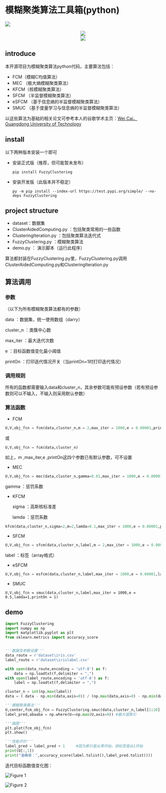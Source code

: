 # 模糊聚类算法工具箱(python)

![](https://www.python.org/static/community_logos/python-logo.png)

<div align="center"><img src="https://img.shields.io/badge/fuzzy clustering-模糊聚类-yellow"></img></div>

<div align="center"><img src="https://img.shields.io/badge/semi--supervised-半监督-red"></img></div>

## introduce

本开源项目为模糊聚类算法python代码，主要算法包括：

- FCM（模糊C均值算法）
- MEC （极大熵模糊聚类算法）
- KFCM（核模糊聚类算法）
- SFCM （半监督模糊聚类算法）
- eSFCM （基于信息熵的半监督模糊聚类算法）
- SMUC （基于度量学习与信息熵的半监督模糊聚类算法）



以这些算法为基础的相关论文可参考本人的谷歌学术主页：[Wei Cai，Guangdong University of Technology](https://scholar.google.com/citations?view_op=list_works&hl=zh-CN&user=pYX8lisAAAAJ)



## install

以下两种版本安装一个即可

- 安装正式版（推荐，但可能暂未发布）

  ```
  pip install FuzzyClustering
  ```

- 安装开发版（此版本并不稳定）

  ```
  py -m pip install --index-url https://test.pypi.org/simple/ --no-deps FuzzyClustering
  ```



## project structure

-  dataset：数据集
- ClusterAidedComputing.py ：包括聚类常用的一些函数
- ClusteringIteration.py ：包括聚类算法迭代式
- FuzzyClustering.py ：模糊聚类算法
- demo.py ： 演示脚本（运行此程序）



算法都封装在FuzzyClustering.py里，FuzzyClustering.py调用ClusterAidedComputing.py和ClusteringIteration.py



## 算法调用

### 参数

（以下为所有模糊聚类算法都有的参数）

data ：数据集，统一使用数组（darry）

cluster_n ：类簇中心数 

max_iter ：最大迭代次数

e ：目标函数值变化最小阈值

printOn ：打印迭代情况开关（当printOn=1时打印迭代情况）

### 调用规则

所有的函数都需要输入data和cluster_n，其余参数可能有预设参数（若有预设参数则可以不输入，不输入则采用默认参数）

### 算法函数

- FCM

```python
U,V,obj_fcn = fcm(data,cluster_n,m = 2,max_iter = 1000,e = 0.00001,printOn = 1)
```

或

```python
U,V,obj_fcn = fcm(data,cluster_n)
```

如上，m ,max_iter,e ,printOn这四个参数已有默认参数，可不设置 

- MEC

```python
U,V,obj_fcn = mec(data,cluster_n,gamma=0.01,max_iter = 1000,e = 0.00001,printOn = 1)
```

gamma ：惩罚系数

- KFCM

  sigma ：高斯核标准差

  lamda ：惩罚系数

```python
kfcm(data,cluster_n,sigma=2,m=2,lamda=0.1,max_iter = 1000,e = 0.00001,printOn = 1)
```

- SFCM

```python
U,V,obj_fcn = sfcm(data,cluster_n,label,m = 2,max_iter = 1000,e = 0.00001,alpha=5,printOn = 1)
```

label ：标签（array格式）

- eSFCM

```python
U,V,obj_fcn = esfcm(data,cluster_n,label,max_iter = 1000,e = 0.00001,lamda=1,printOn = 1)
```

- SMUC

```smuc
U,V,obj_fcn = smuc(data,cluster_n,label,max_iter = 1000,e = 0.5,lamda=1,printOn = 1)
```

## demo

```python
import FuzzyClustering
import numpy as np
import matplotlib.pyplot as plt
from sklearn.metrics import accuracy_score


'''数据及参数设置'''
data_route = r'dataset\iris.csv'
label_route = r'dataset\irislabel.csv'

with open(data_route,encoding = 'utf-8') as f:
    data = np.loadtxt(f,delimiter = ",")
with open(label_route,encoding = 'utf-8') as f:
    label = np.loadtxt(f,delimiter = ",")

cluster_n = int(np.max(label))
data = ( data - np.min(data,axis=0)) / (np.max(data,axis=0) - np.min(data,axis=0))  #数据标准化

'''模糊聚类算法'''
U,center,fcm_obj_fcn = FuzzyClustering.smuc(data,cluster_n,label[1:20],max_iter = 100,e = 0.00001,lamda=0.5,printOn = 1)
label_pred,abaaba = np.where(U==np.max(U,axis=0)) #最大值索引

'''画图'''
plt.plot(fcm_obj_fcn)
plt.show()

'''性能评价'''
label_pred = label_pred + 1     #因为索引是从零开始，但标签是从1开始
print(U[:,1])
print("准确率：",accuracy_score(label.tolist(),label_pred.tolist()))
```

迭代目标函数值变化图：

![Figure 1](https://cdn.jsdelivr.net/gh/ChoiNgai/ImageServer/img/Figure_1.png)

![Figure 2](https://cdn.jsdelivr.net/gh/ChoiNgai/ImageServer/img/image-20210325193158437.png)

